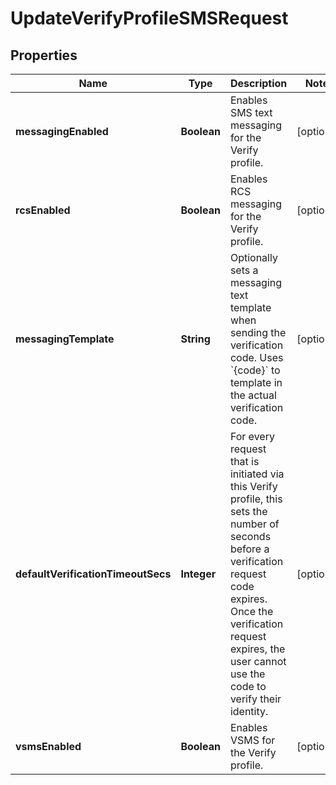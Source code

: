 

# UpdateVerifyProfileSMSRequest


## Properties

| Name | Type | Description | Notes |
|------------ | ------------- | ------------- | -------------|
|**messagingEnabled** | **Boolean** | Enables SMS text messaging for the Verify profile. |  [optional] |
|**rcsEnabled** | **Boolean** | Enables RCS messaging for the Verify profile. |  [optional] |
|**messagingTemplate** | **String** | Optionally sets a messaging text template when sending the verification code. Uses &#x60;{code}&#x60; to template in the actual verification code. |  [optional] |
|**defaultVerificationTimeoutSecs** | **Integer** | For every request that is initiated via this Verify profile, this sets the number of seconds before a verification request code expires. Once the verification request expires, the user cannot use the code to verify their identity. |  [optional] |
|**vsmsEnabled** | **Boolean** | Enables VSMS for the Verify profile. |  [optional] |



